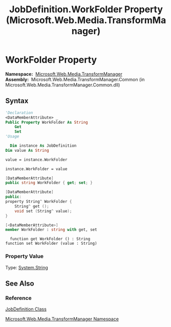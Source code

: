 ﻿---
title: JobDefinition.WorkFolder Property (Microsoft.Web.Media.TransformManager)
TOCTitle: WorkFolder Property
ms:assetid: P:Microsoft.Web.Media.TransformManager.JobDefinition.WorkFolder
ms:mtpsurl: https://msdn.microsoft.com/en-us/library/microsoft.web.media.transformmanager.jobdefinition.workfolder(v=VS.90)
ms:contentKeyID: 46408745
ms.date: 06/14/2012
mtps_version: v=VS.90
f1_keywords:
- Microsoft.Web.Media.TransformManager.JobDefinition.get_WorkFolder
- Microsoft.Web.Media.TransformManager.JobDefinition.set_WorkFolder
- Microsoft.Web.Media.TransformManager.JobDefinition.WorkFolder
dev_langs:
- csharp
- jscript
- vb
- FSharp
- cpp
api_location:
- Microsoft.Web.Media.TransformManager.Common.dll
api_name:
- Microsoft.Web.Media.TransformManager.JobDefinition.get_WorkFolder
- Microsoft.Web.Media.TransformManager.JobDefinition.set_WorkFolder
- Microsoft.Web.Media.TransformManager.JobDefinition.WorkFolder
api_type:
- Managed
topic_type:
- apiref
- kbSyntax
product_family_name: VS
ROBOTS: INDEX,FOLLOW
---

# WorkFolder Property

**Namespace:**  [Microsoft.Web.Media.TransformManager](microsoft-web-media-transformmanager-namespace.md)  
**Assembly:**  Microsoft.Web.Media.TransformManager.Common (in Microsoft.Web.Media.TransformManager.Common.dll)

## Syntax

```vb
'Declaration
<DataMemberAttribute> _
Public Property WorkFolder As String
    Get
    Set
'Usage

  Dim instance As JobDefinition
Dim value As String

value = instance.WorkFolder

instance.WorkFolder = value
```

```csharp
[DataMemberAttribute]
public string WorkFolder { get; set; }
```

```cpp
[DataMemberAttribute]
public:
property String^ WorkFolder {
    String^ get ();
    void set (String^ value);
}
```

``` fsharp
[<DataMemberAttribute>]
member WorkFolder : string with get, set
```

```jscript
  function get WorkFolder () : String
function set WorkFolder (value : String)
```

### Property Value

Type: [System.String](https://msdn.microsoft.com/library/s1wwdcbf)  

## See Also

### Reference

[JobDefinition Class](jobdefinition-class-microsoft-web-media-transformmanager.md)

[Microsoft.Web.Media.TransformManager Namespace](microsoft-web-media-transformmanager-namespace.md)

